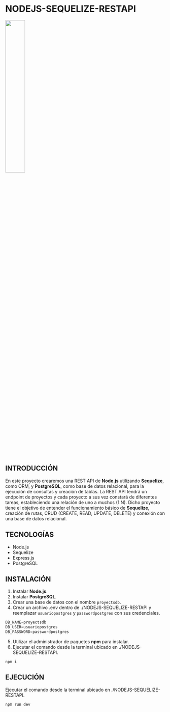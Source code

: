 # NODEJS-SEQUELIZE-RESTAPI

<img width="35%" src="https://i.postimg.cc/C5y1j08k/SEQUELIZE-REST-API.jpg" />

## INTRODUCCIÓN

En este proyecto crearemos una REST API de **Node.js** utilizando **Sequelize**, como ORM, y **PostgreSQL**, como base de datos relacional, para la ejecución de consultas y creación de tablas. 
La REST API tendrá un endpoint de proyectos y cada proyecto a sus vez constará de diferentes tareas, estableciendo una relación de uno a muchos (1:N).
Dicho proyecto tiene el objetivo de entender el funcionamiento básico de **Sequelize**, creación de rutas, CRUD (CREATE, READ, UPDATE, DELETE) y conexión con una base de datos relacional.

## TECNOLOGÍAS

- Node.js
- Sequelize
- Express.js
- PostgreSQL

## INSTALACIÓN

1. Instalar **Node.js**.
2. Instalar **PostgreSQL**.
3. Crear una base de datos con el nombre `proyectsdb`.
4. Crear un archivo .env dentro de ./NODEJS-SEQUELIZE-RESTAPI y reemplazar `usuariopostgres` y `passwordpostgres` con sus credenciales. 

```js
DB_NAME=proyectsdb
DB_USER=usuariopostgres
DB_PASSWORD=passwordpostgres
```

5. Utilizar el administrador de paquetes **npm** para instalar. 
6. Ejecutar el comando desde la terminal ubicado en ./NODEJS-SEQUELIZE-RESTAPI.

```shell
npm i
```

## EJECUCIÓN

Ejecutar el comando desde la terminal ubicado en ./NODEJS-SEQUELIZE-RESTAPI.

```shell
npm run dev
```